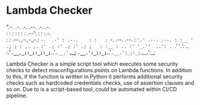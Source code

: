 # Lambda Checker
".-.                   .-.      .-.          .--. .-.               .-.              
: :                   : :      : :         : .--': :               : :.-.           
: :    .--.  ,-.,-.,-.: `-.  .-' : .--.    : :   : `-.  .--.  .--. : `'.' .--. .--.
: :__ ' .; ; : ,. ,. :' .; :' .; :' .; ;   : :__ : .. :' '_.''  ..': . `.' '_.': ..
:___.'`.__,_;:_;:_;:_;`.__.'`.__.'`.__,_;  `.__.':_;:_;`.__.'`.__.':_;:_;`.__.':_;  

Lambda Checker is a simple script tool which executes some security checks to detect misconfigurations points on Lambda functions. In addition to this, if the function is written in Python it performs additional security checks such as hardcoded credentials checks, use of assertion clauses and so on. Due to is a script-based tool, could be automated within CI/CD pipeline.
